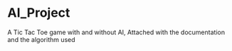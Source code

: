 # AI_Project
A Tic Tac Toe game with and without AI, Attached with the documentation and the algorithm used

